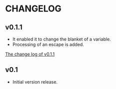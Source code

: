 
CHANGELOG
==========================================

v0.1.1
------------------------------------------

* It enabled it to change the blanket of a variable.
* Processing of an escape is added.

[The change log of v0.1.1](https://github.com/holyshared/Serializer/wiki/The-change-log-of-v0.1.1 "The change log of v0.1.1")

v0.1
------------------------------------------

* Initial version release.